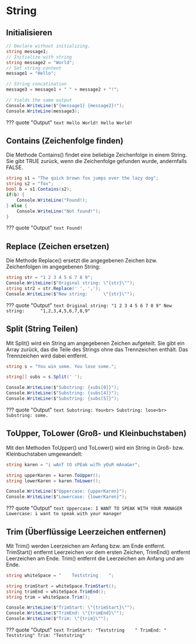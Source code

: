 # String

## Initialisieren
``` cs
// Declare without initializing.
string message1;
// Initialize with string
string message2 = "World";
// Set string content
message1 = "Hello";

// String concatination
message3 = message1 + " " + message2 + "!";

// Yields the same output
Console.WriteLine($"{message1} {message2}!");
Console.WriteLine(message3);
```
??? quote "Output"
	``` text
	Hello World!
	Hello World!
	```

## Contains (Zeichenfolge finden)
Die Methode Contains() findet eine beliebige Zeichenfolge in einem String. Sie gibt TRUE zurück, wenn die Zeichenfolge gefunden wurde, andernfalls FALSE.
``` cs
string s1 = "The quick brown fox jumps over the lazy dog";
string s2 = "fox";
bool b = s1.Contains(s2);
if(b) {
	Console.WriteLine("Found!);
} else {
	Console.WriteLine("Not found!");
}
```

??? quote "Output"
	``` text
	Found!
	```

## Replace (Zeichen ersetzen)
Die Methode Replace() ersetzt die angegebenen Zeichen bzw. Zeichenfolgen im angegebenen String:
``` cs
string str = "1 2 3 4 5 6 7 8 9";
Console.WriteLine($"Original string: \"{str}\"");
string str2 = str.Replace(' ', ',');
Console.WriteLine($"New string:      \"{str}\"");
```
??? quote "Output"
	``` text
	Original string: "1 2 3 4 5 6 7 8 9"
	New string:      "1,2,3,4,5,6,7,8,9"
	```

## Split (String Teilen)
Mit Split() wird ein String am angegebenen Zeichen aufgeteilt. Sie gibt ein Array zurück, das die Teile des Strings ohne das Trennzeichen enthält. Das Trennzeichen wird dabei entfernt.

``` cs title="ToUpper, ToLower"
string s = "You win some. You lose some.";

string[] subs = s.Split(' ');

Console.WriteLine($"Substring: {subs[0]}");
Console.WriteLine($"Substring: {subs[4]}");
Console.WriteLine($"Substring: {subs[5]}");
```

??? quote "Output"
	``` text
	Substring: You<br>
	Substring: lose<br>
	Substring: some.
	```

## ToUpper, ToLower (Groß- und Kleinbuchstaben)
Mit den Methoden ToUpper() und ToLower() wird ein String in Groß- bzw. Kleinbuchstaben umgewandelt:

```` cs title="ToUpper, ToLower"
string karen = "i wAnT tO sPEak wiTh yOuR mAnaGer";

string upperKaren = karen.ToUpper();
string lowerKaren = karen.ToLower();

Console.WriteLine($"Uppercase: {upperKaren}");
Console.WriteLine($"Lowercase: {lowerKaren}");
````

??? quote "Output"
	``` text
	Uppercase: I WANT TO SPEAK WITH YOUR MANAGER
	Lowercase: i want to speak with your manager
	```

## Trim (Überflüssige Leerzeichen entfernen)
Mit Trim() werden Leerzeichen am Anfang bzw. am Ende entfernt. TrimStart() entfernt Leerzeichen vor dem ersten Zeichen, TrimEnd() entfernt Leerzeichen am Ende. Trim() entfernt die Leerzeichen am Anfang und am Ende.

```` cs title="Trim()"
string whiteSpace = "    Teststring    ";

string trimStart = whiteSpace.TrimStart();
string trimEnd = whiteSpace.TrimEnd();
string trim = whiteSpace.Trim();

Console.WriteLine($"TrimStart: \"{trimStart}\"");
Console.WriteLine($"TrimEnd: \"{trimEnd}\"");
Console.WriteLine($"Trim: \"{trim}\"");
````

??? quote "Output"
	``` text
	TrimStart: "Teststring    "
	TrimEnd: "    Teststring"
	Trim: "Teststring"
	```
